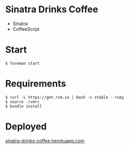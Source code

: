 # Sinatra Drinks Coffee
* Sinatra
* CoffeeScript

# Start
    $ foreman start

# Requirements
    $ curl -L https://get.rvm.io | bash -s stable --ruby
    $ source .rvmrc
    $ bundle install
    
# Deployed
[sinatra-drinks-coffee.herokuapp.com](http://sinatra-drinks-coffee.herokuapp.com)
